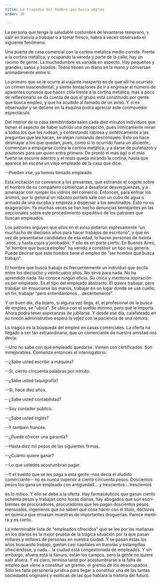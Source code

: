 ```yaml
---
title: La tragedia del hombre que busca empleo
order: 36

---
```


La persona que tenga la saludable costumbre de levantarse tempra­no, y salir en tranvía a trabajar o a tomar fresco, habrá a veces observa­do el siguiente fenómeno:

Una puerta de casa comercial con la cortina metálica medio corrida. Frente a la cortina metálica, y ocupando la vereda y parte de la calle, hay un racimo de gente. La muchedumbre es variada en aspecto. Hay peque­ños y grandes, sanos y lisiados. Todos tienen un diario en la mano y con­versan animadamente entre sí.

Lo primero que se le ocurre al viajante inexperto es de que allí ha ocurrido un crimen trascendental, y siente tentaciones de ir a engrosar el número de aparentes curiosos que hacen cola frente a la cortina metáli­ca, mas a poco de reflexionarlo se da cuenta de que el grupo está consti­tuido por gente que busca empleo, y que ha acudido al llamado de un aviso. Y si es observador y se detiene en la esquina podrá apreciar este conmovedor espectáculo.

Del interior de la casa semiblindada salen cada diez minutos indivi­duos que tienen el aspecto de haber sufrido una decepción, pues irónica­mente miran a todos los que les rodean, y contestando rabiosa y sintéti­camente a las preguntas que les hacen, se alejan rumiando desconsuelo. 	Esto no hace desmayar a los que quedan, pues, como si lo ocurrido fuera un aliciente, comienzan a empujarse contra la cortina metálica, y a darse de puñetazos y pisotones para ver quien entra primero. De pronto el más ágil o el más fuerte se escurre adentro y el resto queda mirando la cortina, hasta que aparece en escena un viejo empleado de la casa que dice:

--Pueden irse, ya hemos tomado empleado.

Esta incitación no convence a los presentes, que estirando el cogote sobre el hombro de su compañero comienzan a desaforar desvergüenzas, y a amenazar con romper los vidrios del comercio. Entonces, para en­friar los ánimos, por lo general un robusto portero sale con un cubo de agua o armado de una escoba y empieza a dispersar a los amotinados. Esto no es exageración. Ya muchas veces se han hecho denuncias seme­jantes en las seccionales sobre este procedimiento expeditivo de los patro­nes que buscan empleados.

Los patrones arguyen que ellos en el aviso pidieron expresamente "un muchacho de dieciséis años para hacer trabajos de escritorio", y que en vez de presentarse candidatos de esa edad, lo hacen personas de treinta .años, y hasta cojos y jorobados. Y ello es en parte cierto. En Buenos Aires, "el hombre que busca empleo" ha venido a constituir un tipo su¡ generis. Puede decirse que este hombre tiene el empleo de "ser hombre que busca trabajo".

El hombre que busca trabajo es frecuentemente un individuo que os­cila entre los dieciocho y veinticuatro años. No sirve para nada. No ha aprendido nada. No conoce ningún oficio. Su única y meritoria aspira­ción es ser empleado. Es el tipo del empleado abstracto. El quiere traba­jar, pero trabajar sin ensuciarse las manos, trabajar en un lugar donde se use cuello; en fin, trabajar "pero entendámonos... decentemente".

Y un buen día, día lejano, si alguna vez llega, él, el profesional de la busca de empleo, se "ubica". Se ubica con el sueldo mínimo, pero qué le importa. Ahora podrá tener esperanzas de jubilarse. Y desde ese día, calafateado en su rincón administrativo espera la vejez con la paciencia de una rémora.

Lo trágico es la búsqueda del empleo en casas comerciales. La oferta ha llegado a ser tan extraordinaria, que un comerciante de nuestra amis­tad nos decía:

--Uno no sabe con qué empleado quedarse. Vienen con certificados. Son inmejorables. Comienza entonces el interrogatorio:

--¿Sabe usted escribir a máquina?

--Sí, ciento cincuenta palabras por minuto. 	

--¿Sabe usted taquigrafía?

--Sí, hace diez años. 	

--¿Sabe usted contabilidad? 	

--Soy contador público. 	

--¿Sabe usted inglés?

--Y también francés.

--¿Puede ofrecer una garantía?

--Hasta diez mil pesos de las siguientes firmas. 	

--¿Cuánto quiere ganar?

--Lo que ustedes acostumbran pagar.

--Y el sueldo que se les paga a esta gente -nos decía el aludido comerciante-- no es nunca superior a ciento cincuenta pesos. Doscientos pesos los gana un empleado con antigüedad... y trescientos... trescientos

es lo mítico. Y ello se debe a la oferta. Hay farmacéuticos que ganan ciento ochenta pesos y trabajan ocho horas diarias, hay abogados que son escri­bientes de procuradores, procuradores que les pagan doscientos pesos men­suales, ingenieros que no saben qué cosa hacer con el título, doctores en química que envasan muestras de importantes droguerías. Parece menti­ra y es cierto.

La interminable lista de "empleados ofrecidos" que se lee por las mañanas en los diarios es la mejor prueba de la trágica situación por la que pasan millares y millares de personas en nuestra ciudad. Y se pasan éstas los años buscando trabajo, gastan casi capitales en tranvías y es­tampillas ofreciéndose, y nada... la ciudad está congestionada de emplea­dos. Y sin embargo, afuera está la llanura, están los campos, pero la gen­te no quiere salir afuera. Y es claro, termina tanto por acostumbrarse a la falta de empleo que viene a constituir un gremio, el gremio de los deso­cupados. Sólo les falta personería jurídica para llegar a constituir una de las tantas sociedades originales y exóticas de las que hablará la historia del futuro.
